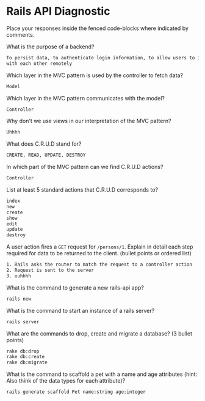 # Rails API Diagnostic

Place your responses inside the fenced code-blocks where indicated by comments.

What is the purpose of a backend?

```bash
To persist data, to authenticate login information, to allow users to interact
with each other remotely
```

Which layer in the MVC pattern is used by the controller to fetch data?

```bash
Model
```

Which layer in the MVC pattern communicates with the model?

```bash
Controller
```

Why don't we use views in our interpretation of the MVC pattern?

```bash
Uhhhh
```

What does C.R.U.D stand for?

```bash
CREATE, READ, UPDATE, DESTROY
```

In which part of the MVC pattern can we find C.R.U.D actions?

```bash
Controller
```

List at least 5 standard actions that C.R.U.D corresponds to?

```bash
index
new
create
show
edit
update
destroy
```

A user action fires a `GET` request for `/persons/1`. Explain in detail each step
required for data to be returned to the client. (bullet points or ordered list)

```bash
1. Rails asks the router to match the request to a controller action
2. Request is sent to the server
3. uuhhhh
```

What is the command to generate a new rails-api app?

```bash
rails new
```

What is the command to start an instance of a rails server?

```bash
rails server
```

What are the commands to drop, create and migrate a database? (3 bullet points)

```bash
rake db:drop
rake db:create
rake db:migrate
```

What is the command to scaffold a pet with a name and age attributes (hint:
Also think of the data types for each attribute)?

```bash
rails generate scaffold Pet name:string age:integer
```
